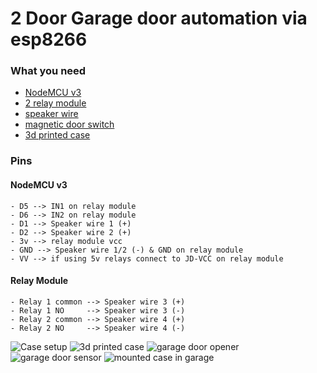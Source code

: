 # 2 Door Garage door automation via esp8266

### What you need
  - [NodeMCU v3](https://www.amazon.com/gp/search/ref=as_li_qf_sp_sr_tl?ie=UTF8&tag=thegreatgooo-20&keywords=nodemcu%20v3&index=aps&camp=1789&creative=9325&linkCode=ur2&linkId=14a522e579554ca4b9964695a174d1b8)
  - [2 relay module](https://www.amazon.com/gp/search/ref=as_li_qf_sp_sr_tl?ie=UTF8&tag=thegreatgooo-20&keywords=2%20relay%20module&index=aps&camp=1789&creative=9325&linkCode=ur2&linkId=8f5aa404b80905b994b29f5653ec4644)
  - [speaker wire](https://www.amazon.com/gp/search/ref=as_li_qf_sp_sr_tl?ie=UTF8&tag=thegreatgooo-20&keywords=speaker%20wire&index=aps&camp=1789&creative=9325&linkCode=ur2&linkId=e7bb3765d1487271b112a3f32945af1e)
  - [magnetic door switch](https://www.amazon.com/gp/search/ref=as_li_qf_sp_sr_tl?ie=UTF8&tag=thegreatgooo-20&keywords=magnetic%20door%20switch&index=aps&camp=1789&creative=9325&linkCode=ur2&linkId=395c1fe52b1163067dcdab3fd76b26e6)
  - [3d printed case](https://www.thingiverse.com/thing:1867799)
  
  ### Pins
  #### NodeMCU v3
    - D5 --> IN1 on relay module
    - D6 --> IN2 on relay module
    - D1 --> Speaker wire 1 (+)
    - D2 --> Speaker wire 2 (+)
    - 3v --> relay module vcc
    - GND --> Speaker wire 1/2 (-) & GND on relay module
    - VV --> if using 5v relays connect to JD-VCC on relay module
   #### Relay Module
    - Relay 1 common --> Speaker wire 3 (+)
    - Relay 1 NO     --> Speaker wire 3 (-)
    - Relay 2 common --> Speaker wire 4 (+)
    - Relay 2 NO     --> Speaker wire 4 (-)
  
![Case setup](images/garage_door_cutaway.png)
![3d printed case](images/3d_printed_case.png)
![garage door opener](images/garage_door_opener.png)
![garage door sensor](images/garage_door_sendor.JPG)
![mounted case in garage](images/mounted_case_in_garage.png)
